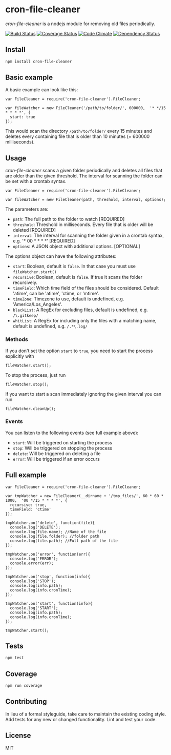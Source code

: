 # cron-file-cleaner

_cron-file-cleaner_ is a nodejs module for removing old files periodically.

[![Build Status](https://travis-ci.org/pdaether/file-cleaner.svg?branch=master)](https://travis-ci.org/pdaether/file-cleaner)
[![Coverage Status](https://coveralls.io/repos/pdaether/file-cleaner/badge.svg)](https://coveralls.io/r/pdaether/file-cleaner)
[![Code Climate](https://codeclimate.com/github/pdaether/file-cleaner/badges/gpa.svg)](https://codeclimate.com/github/pdaether/file-cleaner)
[![Dependency Status](https://gemnasium.com/pdaether/file-cleaner.svg)](https://gemnasium.com/pdaether/file-cleaner)

## Install

```bash
npm install cron-file-cleaner
```

## Basic example

A basic example can look like this:

```node
var FileCleaner = require('cron-file-cleaner').FileCleaner;

var fileWatcher = new FileCleaner('/path/to/folder/', 600000,  '* */15 * * * *', {
  start: true
});
```

This would scan the directory `/path/to/folder/` every 15 minutes and deletes every
containing file that is older than 10 minutes (= 600000 milliseconds).

## Usage

_cron-file-cleaner_ scans a given folder periodically and deletes all files that are older than the given threshold.
The interval for scanning the folder can be set with a crontab syntax.

```node
var FileCleaner = require('cron-file-cleaner').FileCleaner;

var fileWatcher = new FileCleaner(path, threshold, interval, options);
```

The parameters are:

- `path`: The full path to the folder to watch [REQUIRED]
- `threshold`: Threshold in milliseconds. Every file that is older will be deleted [REQUIRED]
- `interval`: The interval for scanning the folder given in a crontab syntax, e.g. '* 00 * * * *' [REQUIRED]
- `options`: A JSON object with additional options. [OPTIONAL]

The options object can have the following attributes:

- `start`: Boolean, default is `false`. In that case you must use `fileWatcher.start()`
- `recursive`: Boolean, default is `false`. If true it scans the folder recursively.
- `timeField`: Which time field of the files should be considered. Default 'atime', can be 'atime', 'ctime, or 'mtime'.
- `timeZone`: Timezone to use, default is undefined, e.g. 'America/Los_Angeles'.
- `blackList`: A RegEx for excluding files, default is undefined, e.g. `/\.gitkeep/`
- `whitList`: A RegEx for including only the files with a matching name, default is undefined, e.g. `/.*\.log/`

### Methods

If you don't set the option `start` to `true`, you need to start the process explicitly with

```node
fileWatcher.start();
```

To stop the process, just run

```node
fileWatcher.stop();
```

If you want to start a scan immediately ignoring the given interval you can run

```node
fileWatcher.cleanUp();
```

### Events

You can listen to the following events (see full example above):

- `start`: Will be triggered on starting the process
- `stop`: Will be triggered on stopping the process
- `delete`: Will be triggered on deleting a file
- `error`: Will be triggered if an error occurs


## Full example

```node
var FileCleaner = require('cron-file-cleaner').FileCleaner;

var tmpWatcher = new FileCleaner(__dirname + '/tmp_files/', 60 * 60 * 1000,  '00 */15 * * * *', {
  recursive: true,
  timeField: 'ctime'
});

tmpWatcher.on('delete', function(file){
  console.log('DELETE');
  console.log(file.name); //Name of the file
  console.log(file.folder); //folder path
  console.log(file.path); //Full path of the file
});

tmpWatcher.on('error', function(err){
  console.log('ERROR');
  console.error(err);
});

tmpWatcher.on('stop', function(info){
  console.log('STOP');
  console.log(info.path);
  console.log(info.cronTime);
});

tmpWatcher.on('start', function(info){
  console.log('START');
  console.log(info.path);
  console.log(info.cronTime);
});

tmpWatcher.start();
```

## Tests

```bash
npm test
```

## Coverage

```bash
npm run coverage
```

## Contributing

In lieu of a formal styleguide, take care to maintain the existing coding style.
Add tests for any new or changed functionality. Lint and test your code.

## License

MIT